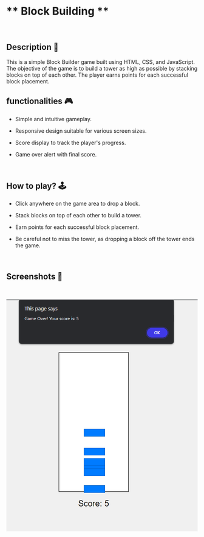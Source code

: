 # ** Block Building ** 


<br>

## **Description 📃**

This is a simple Block Builder game built using HTML, CSS, and JavaScript. The objective of the game is to build a tower as high as possible by stacking blocks on top of each other. The player earns points for each successful block placement.


## **functionalities 🎮**

- Simple and intuitive gameplay.

- Responsive design suitable for various screen sizes.

- Score display to track the player's progress.

- Game over alert with final score.

<br>

## **How to play? 🕹️**

- Click anywhere on the game area to drop a block.

- Stack blocks on top of each other to build a tower.

- Earn points for each successful block placement.

- Be careful not to miss the tower, as dropping a block off the tower ends the game.


<br>

## **Screenshots 📸**

<br>

![image](../../assets/images/Block_Building.png)
